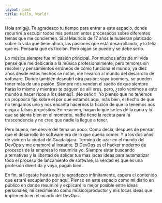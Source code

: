 ```yaml
---
layout: post
title: Hello, World!
---
```


Hola amig@. Te agradezco tu tiempo para entrar a este espacio, donde recurriré a escupir todos mis pensamientos procesados sobre diferentes temas que me conciernen. Si al Mauricio de 17 años le hubieran platicado sobre la vida que tiene ahora, las pasiones que está desarrollando, y lo feliz que es. Pensaría que es ficción. Pero oigan se puede y se debe serlo.

Lo música siempre fue mi pasión principal. Por muchos años de mi vida pensé que me dedicaría a la música profesionalmente, pero temores sin resolver y pensamientos erróneos de cómo funciona el mundo, ya diez años desde estos hechos se notan, me llevaron al mundo del desarrollo de software. Donde también descubrí otra pasión; vaya boomers, se pueden tener más de una pasión. Siempre nos venden el sueño de que siempre harás lo mismo y mientras te paguen de allí eres, pero,  ¿solo venimos a este mundo a hacer ricos a los demás?. ¡No señor!. Yo pienso que no tenemos un propósito fijo sobre el por qué estamos aquí, más bien, el hecho de que no tengamos uno y nos encanta hacernos la ficción de que lo tenemos nos ciega a falsos propósitos. En resumen, hagan lo que se les dé la gana y lo que se sienta bien en el momento, nadie tiene la receta para la trascendencia y no creo que nadie la llegue a tener.

Pero bueno, me desvie del tema un poco. Como decia, despues de pensar que el desarrollo de software era de lo que quería comer. Y a los dos años de vivir en la ciudad de Guadalajara. Termino de azar en el mundo del DevOps y me enamoré al instante. El DevOps es el hacker moderno de procesos de la empresa lo resumiría yo. Siempre estar buscando alternativas y la libertad de aplicar tus mas locas ideas para automatizar todo el proceso de lanzamiento de software, la verdad es que es una profesión divertida y vaya, pagan bien.

En fin, si llegaste hasta aqui te agradezco infinitamente, espera el contenido que estaré escupiendo por aquí. Pienso en este espacio como mi diario en público en donde resumiré y explicaré lo mejor posible entre ideas personales, mi crecimiento como músico/productor y mis locas ideas que implemento en el mundo del DevOps.
